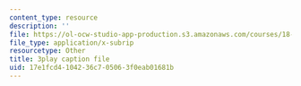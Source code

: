 ```yaml
---
content_type: resource
description: ''
file: https://ol-ocw-studio-app-production.s3.amazonaws.com/courses/18-01sc-single-variable-calculus-fall-2010/17e1fcd4104236c705063f0eab01681b_hjZhPczMkL4.srt
file_type: application/x-subrip
resourcetype: Other
title: 3play caption file
uid: 17e1fcd4-1042-36c7-0506-3f0eab01681b
---
```

